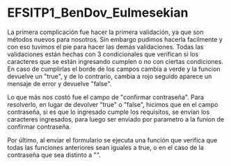 # EFSITP1_BenDov_Eulmesekian

La primera complicación fue hacer la primera validación, ya que son métodos nuevos para nosotros. Sin embargo pudimos hacerla facilmente y con eso tuvimos el pie para hacer las demás validaciones. 
Todas las validaciones están hechas con 3 condicionales que verifican si los caracteres que se están ingresando cumplen o no con ciertas condiciones. En caso de cumplirlas el borde de los campos cambia a verde y la funcion devuelve un "true", y de lo contrario, cambia a rojo seguido aparece un mensaje de error y devuelve "false". 

Lo que más nos costó fue el campo de "confirmar contraseña". Para resolverlo, en lugar de devolver "true" o "false", hicimos que en el campo contraseña, si es que lo ingresado cumple los requisitos, se envían los caracteres ingresados, para luego ser enviado por parametro a la funion de confirmar contraseña. 

Por último, al enviar el formulario se ejecuta una función que verifica que todas las funciones anteriores sean iguales a true, o en el caso de la contraseña que sea distinto a "". 

